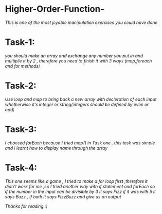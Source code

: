 # Higher-Order-Function-
*This is one of the most joyable manipulation exercises you could have done*  
# Task-1:
_you should make an array and exchange any number you put in and multiplie it by 2 , therefore you need to finish it with 3 ways (map,foreach and for methods)_

# Task-2:
_Use loop and map to bring back a new array with decleration of each input whetherwise it's integer or string(integers should be defined by even or odd)_

# Task-3:
_I choosed forEach because I tried map() in Task one , this task was simple and I learnt how to display name through the array_

# Task-4:
_This one seems like a game , I tried to make a for loop first ,therefore it didn't work for me ,so I tried another way with if statement and forEach so if the number in the input can be divisible by 3 it says Fizz if it was with 5 it says Buzz , if both it says FizzBuzz and give us an output_

*Thanks for reading :)* 

